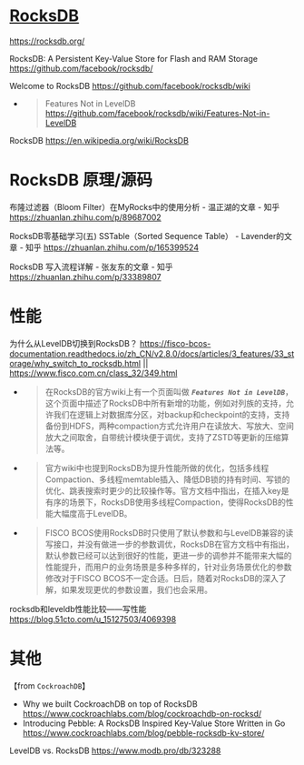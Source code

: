 
# [RocksDB](https://rocksdb.org/)

https://rocksdb.org/

RocksDB: A Persistent Key-Value Store for Flash and RAM Storage https://github.com/facebook/rocksdb/

Welcome to RocksDB https://github.com/facebook/rocksdb/wiki
- > Features Not in LevelDB https://github.com/facebook/rocksdb/wiki/Features-Not-in-LevelDB

RocksDB https://en.wikipedia.org/wiki/RocksDB

# RocksDB 原理/源码

布隆过滤器（Bloom Filter）在MyRocks中的使用分析 - 温正湖的文章 - 知乎 https://zhuanlan.zhihu.com/p/89687002

RocksDB零基础学习(五)  SSTable（Sorted Sequence Table） - Lavender的文章 - 知乎 https://zhuanlan.zhihu.com/p/165399524

RocksDB 写入流程详解 - 张友东的文章 - 知乎 https://zhuanlan.zhihu.com/p/33389807

# 性能

为什么从LevelDB切换到RocksDB？ https://fisco-bcos-documentation.readthedocs.io/zh_CN/v2.8.0/docs/articles/3_features/33_storage/why_switch_to_rocksdb.html || https://www.fisco.com.cn/class_32/349.html
- > 在RocksDB的官方wiki上有一个页面叫做 ***`Features Not in LevelDB`***，这个页面中描述了RocksDB中所有新增的功能，例如对列族的支持，允许我们在逻辑上对数据库分区，对backup和checkpoint的支持，支持备份到HDFS，两种compaction方式允许用户在读放大、写放大、空间放大之间取舍，自带统计模块便于调优，支持了ZSTD等更新的压缩算法等。
- > 官方wiki中也提到RocksDB为提升性能所做的优化，包括多线程Compaction、多线程memtable插入、降低DB锁的持有时间、写锁的优化、跳表搜索时更少的比较操作等。官方文档中指出，在插入key是有序的场景下，RocksDB使用多线程Compaction，使得RocksDB的性能大幅度高于LevelDB。
- > FISCO BCOS使用RocksDB时只使用了默认参数和与LevelDB兼容的读写接口，并没有做进一步的参数调优，RocksDB在官方文档中有指出，默认参数已经可以达到很好的性能，更进一步的调参并不能带来大幅的性能提升，而用户的业务场景是多种多样的，针对业务场景优化的参数修改对于FISCO BCOS不一定合适。日后，随着对RocksDB的深入了解，如果发现更优的参数设置，我们也会采用。

rocksdb和leveldb性能比较——写性能 https://blog.51cto.com/u_15127503/4069398

# 其他

【from `CockroachDB`】
- Why we built CockroachDB on top of RocksDB https://www.cockroachlabs.com/blog/cockroachdb-on-rocksd/
- Introducing Pebble: A RocksDB Inspired Key-Value Store Written in Go https://www.cockroachlabs.com/blog/pebble-rocksdb-kv-store/

LevelDB vs. RocksDB https://www.modb.pro/db/323288

